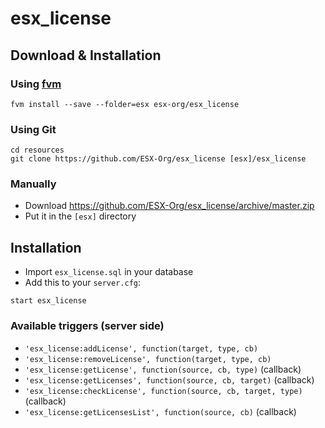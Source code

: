 # esx_license

## Download & Installation

### Using [fvm](https://github.com/qlaffont/fvm-installer)
```
fvm install --save --folder=esx esx-org/esx_license
```

### Using Git
```
cd resources
git clone https://github.com/ESX-Org/esx_license [esx]/esx_license
```

### Manually
- Download https://github.com/ESX-Org/esx_license/archive/master.zip
- Put it in the `[esx]` directory

## Installation
- Import `esx_license.sql` in your database
- Add this to your `server.cfg`:

```
start esx_license
```

### Available triggers (server side)
- `'esx_license:addLicense', function(target, type, cb)`
- `'esx_license:removeLicense', function(target, type, cb)`
- `'esx_license:getLicense', function(source, cb, type)` (callback)
- `'esx_license:getLicenses', function(source, cb, target)` (callback)
- `'esx_license:checkLicense', function(source, cb, target, type)` (callback)
- `'esx_license:getLicensesList', function(source, cb)` (callback)
